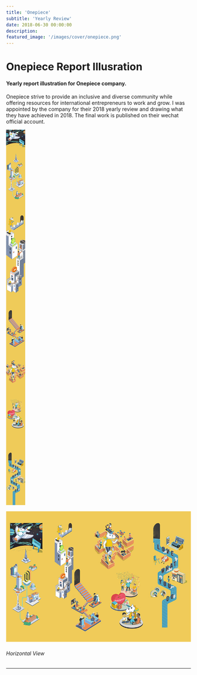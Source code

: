 ```yaml
---
title: 'Onepiece'
subtitle: 'Yearly Review'
date: 2018-06-30 00:00:00
description: 
featured_image: '/images/cover/onepiece.png'
---
```



# Onepiece Report Illusration
#### Yearly report illustration for Onepiece company.
 Onepiece strive to provide an inclusive and diverse community while offering resources for international entrepreneurs to work and grow. I was appointed by the company for their 2018 yearly review and drawing what they have achieved in 2018. The final work is published on their wechat official account.

![](/images/onepiece/illustration.jpg)


![](/images/onepiece/detail.jpg)
###### Horizontal View

---

